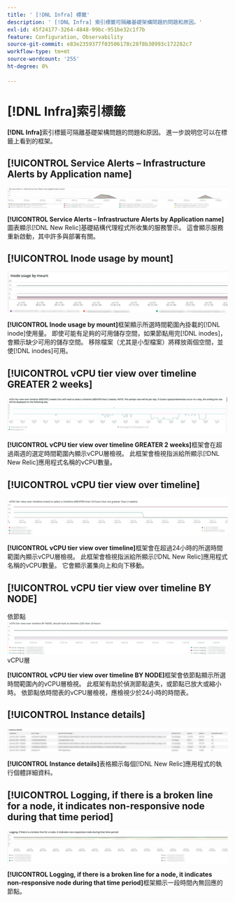 ```yaml
---
title: ' [!DNL Infra] 標籤'
description: ' [!DNL Infra] 索引標籤可隔離基礎架構問題的問題和原因。'
exl-id: 45f24177-3264-4848-99bc-951be32c1f7b
feature: Configuration, Observability
source-git-commit: e83e2359377f03506178c28f8b30993c172282c7
workflow-type: tm+mt
source-wordcount: '255'
ht-degree: 0%

---
```


# [!DNL Infra]索引標籤

**[!DNL Infra]**&#x200B;索引標籤可隔離基礎架構問題的問題和原因。 進一步說明您可以在標籤上看到的框架。

## [!UICONTROL Service Alerts – Infrastructure Alerts by Application name]

![服務警示](../../assets/tools/observation-for-adobe-commerce/service-alerts.jpg)

**[!UICONTROL Service Alerts – Infrastructure Alerts by Application name]**&#x200B;圖表顯示[!DNL New Relic]基礎結構代理程式所收集的服務警示。 這會顯示服務重新啟動，其中許多與部署有關。

## [!UICONTROL Inode usage by mount]

![依掛載的Inode使用量](../../assets/tools/observation-for-adobe-commerce/inode-usage-mount.jpg)

**[!UICONTROL Inode usage by mount]**&#x200B;框架顯示所選時間範圍內掛載的[!DNL inode]使用量。 即使可能有足夠的可用儲存空間，如果節點用完[!DNL inodes]，會顯示缺少可用的儲存空間。 移除檔案（尤其是小型檔案）將釋放兩個空間，並使[!DNL inodes]可用。

## [!UICONTROL vCPU tier view over timeline GREATER 2 weeks]

![vCPU層檢視超過時間表2週](../../assets/tools/observation-for-adobe-commerce/vCPU-tier.jpg)

**[!UICONTROL vCPU tier view over timeline GREATER 2 weeks]**&#x200B;框架會在超過兩週的選定時間範圍內顯示vCPU層檢視。 此框架會檢視指派給所顯示[!DNL New Relic]應用程式名稱的vCPU數量。

## [!UICONTROL vCPU tier view over timeline]

![vCPU層檢視超過時間表](../../assets/tools/observation-for-adobe-commerce/vcpu-tier-24.jpg)

**[!UICONTROL vCPU tier view over timeline]**&#x200B;框架會在超過24小時的所選時間範圍內顯示vCPU層檢視。 此框架會檢視指派給所顯示[!DNL New Relic]應用程式名稱的vCPU數量。 它會顯示叢集向上和向下移動。

## [!UICONTROL vCPU tier view over timeline BY NODE]

依節點![在時間線上檢視](../../assets/tools/observation-for-adobe-commerce/infra_by_node.png)vCPU層

**[!UICONTROL vCPU tier view over timeline BY NODE]**&#x200B;框架會依節點顯示所選時間範圍內的vCPU層檢視。 此框架有助於偵測節點遺失，或節點已放大或縮小時。 依節點依時間表的vCPU層檢視，應檢視少於24小時的時間表。

## [!UICONTROL Instance details]

![執行個體詳細資料](../../assets/tools/observation-for-adobe-commerce/instance-details.jpg)

**[!UICONTROL Instance details]**&#x200B;表格顯示每個[!DNL New Relic]應用程式的執行個體詳細資料。

## [!UICONTROL Logging, if there is a broken line for a node, it indicates non-responsive node during that time period]

![無回應式節點](../../assets/tools/observation-for-adobe-commerce/non-responsive-node.jpg)

**[!UICONTROL Logging, if there is a broken line for a node, it indicates non-responsive node during that time period]**&#x200B;框架顯示一段時間內無回應的節點。
